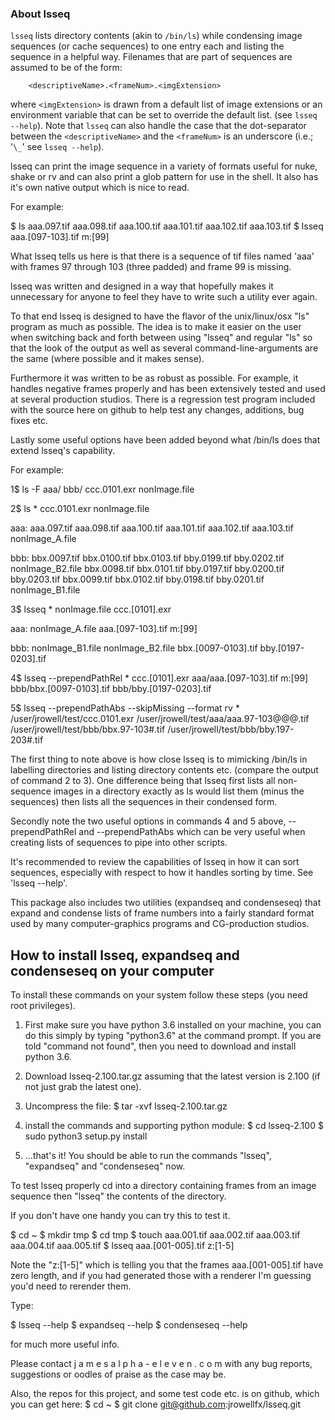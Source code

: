 ### About lsseq

`lsseq` lists directory contents (akin to `/bin/ls`) while condensing image
sequences (or cache sequences) to one entry each and listing the sequence in
a helpful way.  Filenames that are part of sequences are assumed to be of
the form:

```
    <descriptiveName>.<frameNum>.<imgExtension>
```

where `<imgExtension>` is drawn from a default list of image extensions or an
environment variable that can be set to override the default list.  (see
`lsseq --help`).  Note that `lsseq` can also handle the case that the dot-separator
between the `<descriptiveName>` and the `<frameNum>` is an underscore
(i.e.; '`\_`' see `lsseq --help`).

lsseq can print the image sequence in a variety of formats useful for nuke,
shake or rv and can also print a glob pattern for use in the shell.  It also
has it's own native output which is nice to read.

For example:

$ ls
aaa.097.tif  aaa.098.tif  aaa.100.tif  aaa.101.tif  aaa.102.tif  aaa.103.tif
$ lsseq
aaa.[097-103].tif m:[99]

What lsseq tells us here is that there is a sequence of tif files named
'aaa' with frames 97 through 103 (three padded) and frame 99 is missing.

lsseq was written and designed in a way that hopefully makes it unnecessary
for anyone to feel they have to write such a utility ever again.

To that end lsseq is designed to have the flavor of the unix/linux/osx "ls"
program as much as possible.  The idea is to make it easier on the user when
switching back and forth between using "lsseq" and regular "ls" so that the
look of the output as well as several command-line-arguments are the same
(where possible and it makes sense).

Furthermore it was written to be as robust as possible.  For example, it
handles negative frames properly and has been extensively tested and used at
several production studios. There is a regression test program included with
the source here on github to help test any changes, additions, bug fixes
etc.

Lastly some useful options have been added beyond what /bin/ls does that
extend lsseq's capability.

For example:

1$ ls -F
aaa/  bbb/  ccc.0101.exr  nonImage.file

2$ ls *
ccc.0101.exr  nonImage.file

aaa:
aaa.097.tif  aaa.098.tif  aaa.100.tif  aaa.101.tif  aaa.102.tif  aaa.103.tif  nonImage_A.file

bbb:
bbx.0097.tif  bbx.0100.tif  bbx.0103.tif  bby.0199.tif  bby.0202.tif      nonImage_B2.file
bbx.0098.tif  bbx.0101.tif  bby.0197.tif  bby.0200.tif  bby.0203.tif
bbx.0099.tif  bbx.0102.tif  bby.0198.tif  bby.0201.tif  nonImage_B1.file

3$ lsseq *
nonImage.file
ccc.[0101].exr

aaa:
nonImage_A.file
aaa.[097-103].tif m:[99]

bbb:
nonImage_B1.file  nonImage_B2.file
bbx.[0097-0103].tif
bby.[0197-0203].tif

4$ lsseq --prependPathRel *
ccc.[0101].exr
aaa/aaa.[097-103].tif m:[99]
bbb/bbx.[0097-0103].tif
bbb/bby.[0197-0203].tif

5$ lsseq --prependPathAbs --skipMissing --format rv *
/user/jrowell/test/ccc.0101.exr
/user/jrowell/test/aaa/aaa.97-103@@@.tif
/user/jrowell/test/bbb/bbx.97-103#.tif
/user/jrowell/test/bbb/bby.197-203#.tif

The first thing to note above is how close lsseq is to mimicking /bin/ls in
labelling directories and listing directory contents etc. (compare the
output of command 2 to 3).  One difference being that lsseq first lists all
non-sequence images in a directory exactly as ls would list them (minus the
sequences) then lists all the sequences in their condensed form.

Secondly note the two useful options in commands 4 and 5 above,
--prependPathRel and --prependPathAbs which can be very useful when creating
lists of sequences to pipe into other scripts.

It's recommended to review the capabilities of lsseq in how it can sort
sequences, especially with respect to how it handles sorting by time.  See
'lsseq --help'.

This package also includes two utilities (expandseq and condenseseq) that
expand and condense lists of frame numbers into a fairly standard format
used by many computer-graphics programs and CG-production studios.

How to install lsseq, expandseq and condenseseq on your computer
----------------------------------------------------------------

To install these commands on your system follow these steps (you need root
privileges).

1) First make sure you have python 3.6 installed on your machine, you can do
   this simply by typing "python3.6" at the command prompt.  If you are told
   "command not found", then you need to download and install python 3.6.

2) Download lsseq-2.100.tar.gz assuming that the latest version is 2.100 (if
   not just grab the latest one).

3) Uncompress the file:
   $ tar -xvf lsseq-2.100.tar.gz

4) install the commands and supporting python module:
   $ cd lsseq-2.100
   $ sudo python3 setup.py install

5) ...that's it! You should be able to run the commands "lsseq", "expandseq"
   and "condenseseq" now.

To test lsseq properly cd into a directory containing frames from an image
sequence then "lsseq" the contents of the directory.

If you don't have one handy you can try this to test it.

$ cd ~
$ mkdir tmp
$ cd tmp
$ touch aaa.001.tif aaa.002.tif aaa.003.tif aaa.004.tif aaa.005.tif
$ lsseq
aaa.[001-005].tif z:[1-5]

Note the "z:[1-5]" which is telling you that the frames aaa.[001-005].tif
have zero length, and if you had generated those with a renderer I'm
guessing you'd need to rerender them.

Type:

$ lsseq --help
$ expandseq --help
$ condenseseq --help

for much more useful info.

Please contact j a m e s <at> a l p h a - e l e v e n . c o m with any bug
reports, suggestions or oodles of praise as the case may be.

Also, the repos for this project, and some test code etc. is on github,
which you can get here:
$ cd ~
$ git clone git@github.com:jrowellfx/lsseq.git


